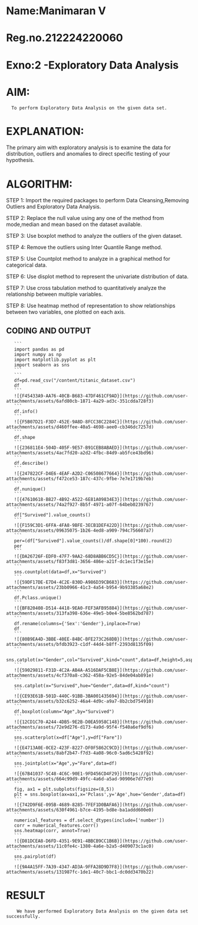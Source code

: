 # Name:Manimaran V
# Reg.no.212224220060
# Exno:2 -Exploratory Data Analysis
# AIM:
      To perform Exploratory Data Analysis on the given data set.
      
# EXPLANATION:
  The primary aim with exploratory analysis is to examine the data for distribution, outliers and anomalies to direct specific testing of your hypothesis.
  
# ALGORITHM:
STEP 1: Import the required packages to perform Data Cleansing,Removing Outliers and Exploratory Data Analysis.

STEP 2: Replace the null value using any one of the method from mode,median and mean based on the dataset available.

STEP 3: Use boxplot method to analyze the outliers of the given dataset.

STEP 4: Remove the outliers using Inter Quantile Range method.

STEP 5: Use Countplot method to analyze in a graphical method for categorical data.

STEP 6: Use displot method to represent the univariate distribution of data.

STEP 7: Use cross tabulation method to quantitatively analyze the relationship between multiple variables.

STEP 8: Use heatmap method of representation to show relationships between two variables, one plotted on each axis.

## CODING AND OUTPUT
       ```
       import pandas as pd
       import numpy as np
       import matplotlib.pyplot as plt
       import seaborn as sns
       ```
       ```
       df=pd.read_csv("/content/titanic_dataset.csv")
       df
       ```
       ![{F45433A9-AA76-40CB-B683-47DF461CF9AD}](https://github.com/user-attachments/assets/6afd80cb-1871-4a29-ad3c-351cdda728f3)
       ```
       df.info()
       ```
       ![{F5B07D21-F3D7-452E-9A8D-8FCC38C2284C}](https://github.com/user-attachments/assets/d460ffee-40a5-4698-aee0-cb346dc7257d)
       ```
       df.shape
       ```
       ![{236811E4-504D-405F-9E57-B91CEB8ABAED}](https://github.com/user-attachments/assets/4ac7fd20-a2d2-4fbc-84d9-ab5fce43bd96)
       ```
       df.describe()
       ```
       ![{247822CF-D4E6-4EAF-A2D2-C06508677664}](https://github.com/user-attachments/assets/f472ce53-187c-437c-9fbe-7e7e1719b7eb)
       ```
       df.nunique()
       ```
       ![{47610618-B827-4B92-A522-6E81A09834E3}](https://github.com/user-attachments/assets/74a2f927-8b5f-4971-a07f-64beb0239767)
       ```
       df["Survived"].value_counts()
       ```
       ![{F159C3D1-6FFA-4FA8-9BFE-3ECB1DEF422D}](https://github.com/user-attachments/assets/09635075-1b26-4ed8-a909-794c756607a7)
       ```
       per=(df["Survived"].value_counts()/df.shape[0]*100).round(2)
       per
       ```
       ![{DA26726F-EDF0-47F7-9AA2-68D8ABB6CD5C}](https://github.com/user-attachments/assets/f83f3d81-3656-486e-a21f-dc1ec1f3e15e)
       ```
       sns.countplot(data=df,x="Survived")
       ```
       ![{59DF17DE-E7D4-4C2E-830D-A986D39CB683}](https://github.com/user-attachments/assets/23bb0966-41c3-4a54-b954-9b93385a68e2)
       ```
       df.Pclass.unique()
       ```
       ![{BF820408-D514-4418-9EA0-FEF3AFB95884}](https://github.com/user-attachments/assets/313fa398-636e-49e5-b0e4-5be8562bd787)
       ```
       df.rename(columns={'Sex':'Gender'},inplace=True)
       df
       ```
       ![{80B9EA4D-3BBE-40EE-84BC-BFE273C268DB}](https://github.com/user-attachments/assets/bfdb3923-c1df-44d4-b8ff-2393d8135f09)
       ```
       sns.catplot(x="Gender",col="Survived",kind="count",data=df,height=5,aspect=.7)
       ```
       ![{59029811-F31D-4C2A-AB4A-A516DAF5CB8E}](https://github.com/user-attachments/assets/4cf370a8-c362-458a-92e5-84de04ab891e)
       ```
       sns.catplot(x="Survived",hue="Gender",data=df,kind="count")
       ```
       ![{CE93E61B-501D-440C-91BB-3BA001435694}](https://github.com/user-attachments/assets/b32c6252-46a4-4d9c-a9a7-8b2cbd754910)
       ```
       df.boxplot(column="Age",by="Survived")
       ```
       ![{12CD1C70-A244-4DB5-9E2B-D0EA5958C148}](https://github.com/user-attachments/assets/72e9d276-d173-4a9d-95f4-f540a6ef9df6)
       ```
       sns.scatterplot(x=df["Age"],y=df["Fare"])
       ```
       ![{E4713A0E-0CE2-423F-8227-DF0F5862C9CD}](https://github.com/user-attachments/assets/8abf2b47-f7d3-4a08-96c0-5ad6c5428f92)
       ```
       sns.jointplot(x="Age",y="Fare",data=df)
       ```
       ![{67B41037-5C48-4C6C-90E1-9FD456CD4F29}](https://github.com/user-attachments/assets/664c99d9-49fc-4a6d-a5ad-90906e7d77e9)
       ```
       fig, ax1 = plt.subplots(figsize=(8,5))
       plt = sns.boxplot(ax=ax1,x='Pclass',y='Age',hue='Gender',data=df)
       ```
       ![{742D9F6E-095B-4689-8285-7FEF1D0BAFA6}](https://github.com/user-attachments/assets/630f4961-b7ce-4195-bd8e-ba1addd600e0)
       ```
       numerical_features = df.select_dtypes(include=['number'])
       corr = numerical_features.corr()
       sns.heatmap(corr, annot=True)
       ```
       ![{D81DCEA8-D6FD-4351-9E91-4BBCB9CC1B6B}](https://github.com/user-attachments/assets/11c0fe4c-1380-4a6e-b2a5-d409073c1ac0)
       ```
       sns.pairplot(df)
       ```
       ![{9A4A15FF-7A39-4347-AD3A-9FFA28D9D7F8}](https://github.com/user-attachments/assets/131987fc-1de1-40c7-bbc1-dc0dd3470b22)
       

# RESULT
        We have performed Exploratory Data Analysis on the given data set successfully.

